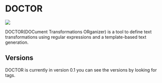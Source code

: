 # DOCTOR

![](https://travis-ci.org/Gwandalff/DOCTOR.svg?branch=master)

DOCTOR(DOCument Transformations ORganizer) is a tool to define text transformations using regular expressions and a template-based text generation.

## Versions

DOCTOR is currently in version 0.1 you can see the versions by looking for tags.
